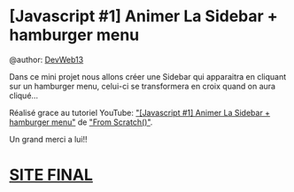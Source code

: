 
# [Javascript #1] Animer La Sidebar + hamburger menu

@author: [DevWeb13](https://twitter.com/DeveloppementW1)

Dans ce mini projet nous allons créer une Sidebar qui apparaitra en cliquant sur un hamburger menu, celui-ci se transformera en croix quand on aura cliqué…

Réalisé grace au tutoriel YouTube: ["[Javascript #1] Animer La Sidebar + hamburger menu"](https://www.youtube.com/watch?v=nCUwqr1WAVo) de ["From Scratch()"]( https://twitter.com/KobeKenjo).

Un grand merci a lui!!

# [SITE FINAL](https://devweb13.github.io/SidebarHamburger/)
